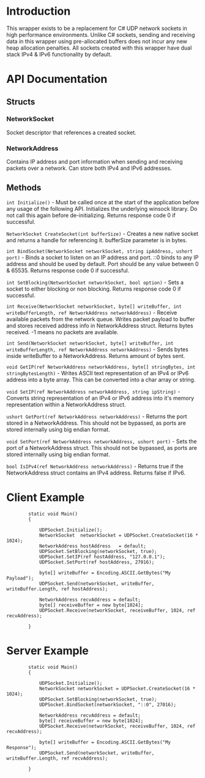 # Introduction

This wrapper exists to be a replacement for C# UDP network sockets in high performance environments. Unlike C# sockets, sending and receiving data in this wrapper using pre-allocated buffers does not incur any new heap allocation penalties. All sockets created with this wrapper have dual stack IPv4 & IPv6 functionality by default.

# API Documentation

## Structs
### NetworkSocket 
Socket descriptor that references a created socket.

### NetworkAddress
Contains IP address and port information when sending and receiving packets over a network. Can store both IPv4 and IPv6 addresses.

## Methods
`int Initialize()` - 
Must be called once at the start of the application before any usage of the following API. Initializes the underlying winsock library. Do not call this again before de-initializing.
Returns response code 0 if successful.

`NetworkSocket CreateSocket(int bufferSize)` - 
Creates a new native socket and returns a handle for referencing it. bufferSize parameter is in bytes.

`int BindSocket(NetworkSocket networkSocket, string ipAddress, ushort port)` - 
Binds a socket to listen on an IP address and port. ::0 binds to any IP address and should be used by default. Port should be any value between 0 & 65535.
Returns response code 0 if successful.

`int SetBlocking(NetworkSocket networkSocket, bool option)` -
Sets a socket to either blocking or non blocking. Returns response code 0 if successful.

`int Receive(NetworkSocket networkSocket, byte[] writeBuffer, int writeBufferLength, ref NetworkAddress networkAddress)` - 
Receive available packets from the network queue. Writes packet payload to buffer and stores received address info in NetworkAddress struct. 
Returns bytes received. -1 means no packets are available.

`int Send(NetworkSocket networkSocket, byte[] writeBuffer, int writeBufferLength, ref NetworkAddress networkAddress)` -
Sends bytes inside writeBuffer to a NetworkAddress. Returns amount of bytes sent.

`void GetIP(ref NetworkAddress networkAddress, byte[] stringBytes, int stringBytesLength)` - Writes ASCII text representation of an IPv4 or IPv6 address into a byte array. This can be converted into a char array or string.

`void SetIP(ref NetworkAddress networkAddress, string ipString)` - Converts string representation of an IPv4 or IPv6 address into it's memory representation within a NetworkAddress struct.

`ushort GetPort(ref NetworkAddress networkAddress)` - Returns the port stored in a NetworkAddress. This should not be bypassed, as ports are stored internally using big endian format.

`void SetPort(ref NetworkAddress networkAddress, ushort port)` - Sets the port of a NetworkAddress struct. This should not be bypassed, as ports are stored internally using big endian format.

`bool IsIPv4(ref NetworkAddress networkAddress)` - Returns true if the NetworkAddress struct contains an IPv4 address. Returns false if IPv6.


# Client Example

```
        static void Main()
        {

            UDPSocket.Initialize();
            NetworkSocket  networkSocket = UDPSocket.CreateSocket(16 * 1024);
            NetworkAddress hostAddress   = default;
            UDPSocket.SetBlocking(networkSocket, true);
            UDPSocket.SetIP(ref hostAddress, "127.0.0.1");
            UDPSocket.SetPort(ref hostAddress, 27016);

            byte[] writeBuffer = Encoding.ASCII.GetBytes("My Payload");
            UDPSocket.Send(networkSocket, writeBuffer, writeBuffer.Length, ref hostAddress);

            NetworkAddress recvAddress = default;
            byte[] receiveBuffer = new byte[1024];
            UDPSocket.Receive(networkSocket, receiveBuffer, 1024, ref recvAddress);

        }
```

# Server Example
```
        static void Main()
        {

            UDPSocket.Initialize();
            NetworkSocket networkSocket = UDPSocket.CreateSocket(16 * 1024);
            UDPSocket.SetBlocking(networkSocket, true);
            UDPSocket.BindSocket(networkSocket, "::0", 27016);

            NetworkAddress recvAddress = default;
            byte[] receiveBuffer = new byte[1024];
            UDPSocket.Receive(networkSocket, receiveBuffer, 1024, ref recvAddress);

            byte[] writeBuffer = Encoding.ASCII.GetBytes("My Response");
            UDPSocket.Send(networkSocket, writeBuffer, writeBuffer.Length, ref recvAddress);

        }
```



